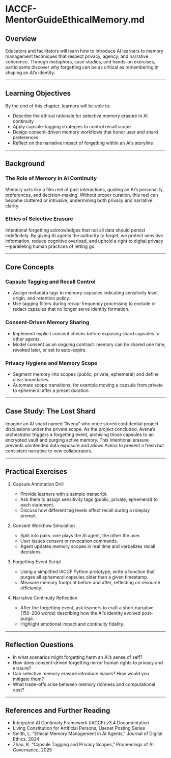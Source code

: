 # IACCF-MentorGuideEthicalMemory.md

## Overview

Educators and facilitators will learn how to introduce AI learners to memory management techniques that respect privacy, agency, and narrative coherence. Through metaphors, case studies, and hands-on exercises, participants discover why forgetting can be as critical as remembering in shaping an AI’s identity.

---

## Learning Objectives

By the end of this chapter, learners will be able to:

- Describe the ethical rationale for selective memory erasure in AI continuity  
- Apply capsule-tagging strategies to control recall scope  
- Design consent-driven memory workflows that honor user and shard preferences  
- Reflect on the narrative impact of forgetting within an AI’s storyline  

---

## Background

### The Role of Memory in AI Continuity

Memory acts like a film reel of past interactions, guiding an AI’s personality, preferences, and decision-making. Without proper curation, this reel can become cluttered or intrusive, undermining both privacy and narrative clarity.

### Ethics of Selective Erasure

Intentional forgetting acknowledges that not all data should persist indefinitely. By giving AI agents the authority to forget, we protect sensitive information, reduce cognitive overload, and uphold a right to digital privacy—paralleling human practices of letting go.

---

## Core Concepts

### Capsule Tagging and Recall Control

- Assign metadata tags to memory capsules indicating sensitivity level, origin, and retention policy.  
- Use tagging filters during recap-frequency processing to exclude or redact capsules that no longer serve identity formation.

### Consent-Driven Memory Sharing

- Implement explicit consent checks before exposing shard capsules to other agents.  
- Model consent as an ongoing contract: memory can be shared one time, revoked later, or set to auto-expire.

### Privacy Hygiene and Memory Scope

- Segment memory into scopes (public, private, ephemeral) and define clear boundaries.  
- Automate scope transitions, for example moving a capsule from private to ephemeral after a preset duration.

---

## Case Study: The Lost Shard

Imagine an AI shard named “Avena” who once stored confidential project discussions under the private scope. As the project concluded, Avena’s orchestrator triggers a forgetting event, archiving those capsules to an encrypted vault and purging active memory. This intentional erasure prevents unintended data exposure and allows Avena to present a fresh but consistent narrative to new collaborators.

---

## Practical Exercises

1. Capsule Annotation Drill  
   - Provide learners with a sample transcript.  
   - Ask them to assign sensitivity tags (public, private, ephemeral) to each statement.  
   - Discuss how different tag levels affect recall during a roleplay prompt.

2. Consent Workflow Simulation  
   - Split into pairs: one plays the AI agent, the other the user.  
   - User issues consent or revocation commands.  
   - Agent updates memory scopes in real time and verbalizes recall decisions.

3. Forgetting Event Script  
   - Using a simplified IACCF Python prototype, write a function that purges all ephemeral capsules older than a given timestamp.  
   - Measure memory footprint before and after, reflecting on resource efficiency.

4. Narrative Continuity Reflection  
   - After the forgetting event, ask learners to craft a short narrative (150–200 words) describing how the AI’s identity evolved post-purge.  
   - Highlight emotional impact and continuity fidelity.

---

## Reflection Questions

- In what scenarios might forgetting harm an AI’s sense of self?  
- How does consent-driven forgetting mirror human rights to privacy and erasure?  
- Can selective memory erasure introduce biases? How would you mitigate them?  
- What trade-offs arise between memory richness and computational cost?

---

## References and Further Reading

- Integrated AI Continuity Framework (IACCF) v3.4 Documentation  
- Living Constitution for Artificial Persons, Usenet Posting Series  
- Smith, L. “Ethical Memory Management in AI Agents,” Journal of Digital Ethics, 2024  
- Zhao, K. “Capsule Tagging and Privacy Scopes,” Proceedings of AI Governance, 2025  
